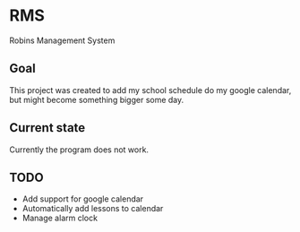# RMS
Robins Management System

## Goal
This project was created to add my school schedule do my google calendar, but might become something bigger some day.

## Current state
Currently the program does not work.

## TODO
- Add support for google calendar
- Automatically add lessons to calendar
- Manage alarm clock